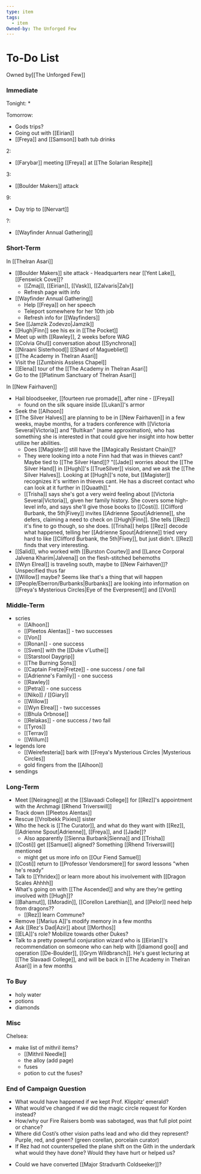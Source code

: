 ```yaml
---
type: item
tags:
  - item
Owned-by: The Unforged Few
---
```

# To-Do List
<span class="dataview inline-field"><span class="inline-field-key">Owned by</span><span class="inline-field-value">[[The Unforged Few]]</span></span>

### Immediate

Tonight:
* 

Tomorrow:
* Gods trips? 
* Going out with [[Eirian]] 
* [[Freya]] and [[Samson]] bath tub drinks

2:
* [[Farybar]] meeting [[Freya]] at [[The Solarian Respite]]

3:
* [[Boulder Makers]] attack

9:
* Day trip to [[Nervart]] 

?:
* [[Wayfinder Annual Gathering]]

### Short-Term
In [[Thelran Asari]]
 * [[Boulder Makers]] site attack - Headquarters near [[Yent Lake]], [[Fenswick Cove]]?
	 * [[Zmaj]], [[Eirian]], [[Vask]], [[Zalvaris|Zalv]]
	 * Refresh page with info
 * [[Wayfinder Annual Gathering]]
	 * Help [[Freya]] on her speech
	 * Teleport somewhere for her 10th job
	 * Refresh info for [[Wayfinders]] 
 * See [[Jamzik Zodevzo|Jamzik]]
 * [[Hugh|Finn]] see his ex in [[The Pocket]]
 * Meet up with [[Rawley]], 2 weeks before WAG
 * [[Colvia Ghul]] conversation about [[Synchrona]]
 * [[Niraani Sisterhood]] [[Shard of Maguebliet]] 
 * [[The Academy in Thelran Asari]] 
 * Visit the [[Zumbinis Assless Chapel]] 
 * [[Elena]] tour of the [[The Academy in Thelran Asari]] 
 * Go to the [[Platinum Sanctuary of Thelran Asari]]

In [[New Fairhaven]]
* Hail bloodseeker, [[fourteen rue promade]], after nine - [[Freya]]
	* found on the silk square inside [[Lukan]]'s armor
* Seek the [[Alhoon]] 
* [[The Silver Halves]] are planning to be in [[New Fairhaven]] in a few weeks, maybe months, for a traders conference with [[Victoria Several|Victoria]] and "Bultikan" (name approximation), who has something she is interested in that could give her insight into how better utilize her abilities.
	* Does [[Magister]] still have the [[Magically Resistant Chain]]? 
	* They were looking into a note Finn had that was in thieves cant? Maybe tied to [[The Silver Hand]]? "[[Jade]] worries about the [[The Silver Hand]] in [[Hugh]]'s [[TrueSilver]] vision, and we ask the [[The Silver Halves]]. Looking at [[Hugh]]'s note, but [[Magister]] recognizes it's written in thieves cant. He has a discreet contact who can look at it further in [[Quaath]]."
	* [[Trisha]] says she's got a very weird feeling about [[Victoria Several|Victoria]], given her family history. She covers some high-level info, and says she'll give those books to [[Costi]]. [[Clifford Burbank, the 5th|Fivey]] invites [[Adrienne Spout|Adrienne]], she defers, claiming a need to check on [[Hugh|Finn]]. She tells [[Rez]] it's fine to go though, so she does. [[Trisha]] helps [[Rez]] decode what happened, telling her [[Adrienne Spout|Adrienne]] tried very hard to like [[Clifford Burbank, the 5th|Fivey]], but just didn't. [[Rez]] finds that very interesting. 
* [[Salid]], who worked with [[Burston Courtev]] and [[Lance Corporal Jalvena Kharim|Jalvena]] on the flesh-stitched behemoths
* [[Wyn Elreal]] is traveling south, maybe to [[New Fairhaven]]? Unspecified thus far
* [[Willow]] maybe? Seems like that's a thing that will happen
* [[People/Eberron/Burbanks|Burbanks]] are looking into information on [[Freya's Mysterious Circles|Eye of the Everpresent]] and [[Von]]

### Middle-Term
* scries
	* [[Alhoon]]
	* [[Pleetos Alentas]] - two successes
	* [[Von]]
	* [[Ronan]] - one success
	* [[Sven]] with the [[Duke v'Luthei]]
	* [[Starstool Daygrip]]
	* [[The Burning Sons]] 
	* [[Captain Fretze|Fretze]] - one success / one fail
	* [[Adrienne's Family]] - one success
	* [[Rawley]] 
	* [[Petra]] - one success
	* [[Niko]] / [[Giary]]
	* [[Willow]] 
	* [[Wyn Elreal]] - two successes
	* [[Bhula Orbnose]]
	* [[Relakas]] -  one success / two fail
	* [[Tyros]]
	* [[Terrav]]
	* [[Willum]]
* legends lore
	* [[Weirefesteria]] bark with [[Freya's Mysterious Circles |Mysterious Circles]]
	* gold fingers from the [[Alhoon]]
* sendings

### Long-Term
* Meet [[Neiragneg]] at the [[Slavaadi College]] for [[Rez]]'s appointment with the Archmagi [[Rhend Triverswill]]
* Track down [[Pleetos Alentas]]
* Rescue [[Vrolbekk Pixies]] sister
* Who the heck is [[The Curator]], and what do they want with [[Rez]], [[Adrienne Spout|Adrienne]], [[Freya]], and [[Jade]]? 
	* Also apparently [[Sienna Burbank|Sienna]] and [[Trisha]]
* [[Costi]] get [[Samuel]] aligned? Something [[Rhend Triverswill]] mentioned
	* might get us more info on [[Our Fiend Samuel]]
*  [[Costi]] return to [[Professor Vendorsmere]] for sword lessons "when he's ready"
* Talk to [[Yhridex]] or learn more about his involvement with [[Dragon Scales Ahhhh]]
* What's going on with [[The Ascended]] and why are they're getting involved with [[Hugh]]?
*  [[Bahamut]], [[Moradin]], [[Corellon Larethian]], and [[Pelor]] need help from dragons??
	* [[Rez]] learn Commune?
*  Remove [[Marius A]]'s modify memory in a few months
* Ask [[Rez's Dad|Azir]] about [[Morthos]]
* [[ELA]]'s role? Mobilize towards other Dukes?
* Talk to a pretty powerful conjuration wizard who is [[Eirian]]'s recommendation on someone who can help with [[diamond goo]] and operation [[De-Boulder]], [[Grym Wildbranch]]. He's guest lecturing at [[The Slavaadi College]], and will be back in [[The Academy in Thelran Asari]] in a few months

### To Buy
* holy water
* potions
* diamonds

### Misc

Chelsea:
* make list of mithril items? 
	* [[Mithril Needle]]
	* the alloy (add page)
	* fuses
	* potion to cut the fuses?

### End of Campaign Question
- What would have happened if we kept Prof. Klippitz’ emerald?
- What would’ve changed if we did the magic circle request for Korden instead? 
- How/why our Fire Raisers bomb was sabotaged, was that full plot point or chance?
- Where did Costi’s other vision paths lead and who did they represent? Purple, red, and green? (green corellan, porcelain curator)
- If Rez had not counterspelled the plane shift on the Gith in the underdark what would they have done? Would they have hurt or helped us?
* Could we have converted [[Major Stradvarth Coldseeker]]?